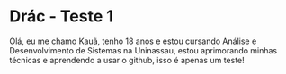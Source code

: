 # Drác - Teste 1
Olá, eu me chamo Kauã, tenho 18 anos e estou cursando Análise e Desenvolvimento de Sistemas na Uninassau, estou aprimorando minhas técnicas e aprendendo a usar o github, isso é apenas um teste!